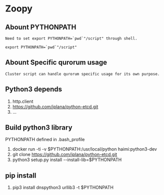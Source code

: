 # Zoopy

## Abount PYTHONPATH

    Need to set export PYTHONPATH=`pwd`"/script" through shell.

```
export PYTHONPATH=`pwd`"/script"
```

## Abount Specific qurorum usage

    Cluster script can handle qurorum specific usage for its own purpose.

## Python3 depends

1. http.client
1. https://github.com/jplana/python-etcd.git
1. ...


## Build python3 library

PYTHONPATH defined in .bash_profile

1. docker run -ti -v $PYTHONPATH:/usr/local/python haimi:python3-dev
1. git clone https://github.com/jplana/python-etcd.git
1. python3 setup.py install --install-lib=$PYTHONPATH

## pip install

1. pip3 install dnspython3 urllib3  -t $PYTHONPATH